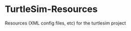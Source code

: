 TurtleSim-Resources
===================

Resources (XML config files, etc) for the turtlesim project
